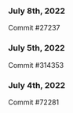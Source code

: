 ### July 8th, 2022

Commit #27237

### July 5th, 2022

Commit #314353


### July 4th, 2022

Commit #72281
